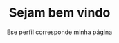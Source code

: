 <h1> <center>Sejam bem vindo </center></h1>
<p align="center">Ese perfil corresponde minha página</p>
